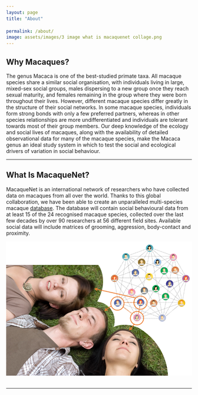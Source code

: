 ```yaml
---
layout: page
title: "About"

permalink: /about/
image: assets/images/3 image what is macaquenet collage.png
---
```


## Why Macaques?

The genus Macaca is one of the best-studied primate taxa. All macaque species share a similar social organisation, with individuals living in large, mixed-sex social groups, males dispersing to a new group once they reach sexual maturity, and females remaining in the group where they were born throughout their lives. However, different macaque species differ greatly in the structure of their social networks. In some macaque species, individuals form strong bonds with only a few preferred partners, whereas in other species relationships are more undifferentiated and individuals are tolerant towards most of their group members. Our deep knowledge of the ecology and social lives of macaques, along with the availability of detailed observational data for many of the macaque species, make the Macaca genus an ideal study system in which to test the social and ecological drivers of variation in social behaviour.

***

## What Is MacaqueNet?

MacaqueNet is an international network of researchers who have collected data on macaques from all over the world. 
Thanks to this global collaboration, we have been able to create an unparalleled multi-species macaque <a href="https://www.friendorigins.com/the-database.html">database</a>. The database will contain social behavioural data from at least 15 of the 24 recognised macaque species, collected over the last few decades by over 90 researchers at 56 different field sites. Available social data will include matrices of grooming, aggression, body-contact and proximity.
<div style="text-align:center"><img class="image" src="/assets/images/social network image.png" /></div><br/>

***
